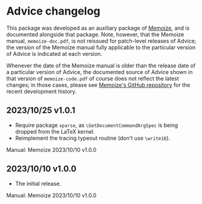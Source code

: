 # Advice changelog

This package was developed as an auxiliary package of
[Memoize](https://ctan.org/pkg/memoize), and is documented alongside that
package.  Note, however, that the Memoize manual, `memoize-doc.pdf`, is not
reissued for patch-level releases of Advice; the version of the Memoize manual
fully applicable to the particular version of Advice is indicated at each
version.

Whenever the date of the Memoize manual is older than the release date of a
particular version of Advice, the documented source of Advice shown in that
version of `memoize-code.pdf` of course does not reflect the latest changes; in
those cases, please see [Memoize's GitHub
repository](https://github.com/sasozivanovic/memoize) for the recent
development history.

## 2023/10/25 v1.0.1
* Require package `xparse`, as `\GetDocumentCommandArgSpec` is being dropped
  from the LaTeX kernel.
* Reimplement the tracing typeout routine (don't use `\write16`).

Manual: Memoize 2023/10/10 v1.0.0

## 2023/10/10 v1.0.0
* The initial release.

Manual: Memoize 2023/10/10 v1.0.0
